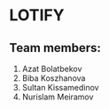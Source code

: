 # LOTIFY

## Team members:
1. Azat Bolatbekov
2. Biba Koszhanova
3. Sultan Kissamedinov
4. Nurislam Meiramov